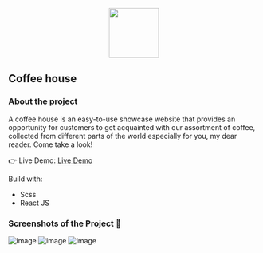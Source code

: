 
<!-- ![coffee-beans](https://github.com/Albedo-13/coffee-house/assets/42911311/e7aa9b13-8a39-40d1-9325-a1e8546d2c46) -->
<p align="center">
  <img src='https://github.com/Albedo-13/coffee-house/assets/42911311/e7aa9b13-8a39-40d1-9325-a1e8546d2c46' width="100" height="100" display="block" margin-left="50%" text-align="center" />
</p>

## Coffee house

### About the project
A coffee house is an easy-to-use showcase website that provides an opportunity for customers to get acquainted with our assortment of coffee, collected from different parts of the world especially for you, my dear reader. Come take a look!

👉 Live Demo: [Live Demo](https://coffee-house-albedo.netlify.app/)

Build with:
* Scss
* React JS

### Screenshots of the Project 📸
![image](https://github.com/Albedo-13/coffee-house/assets/42911311/a6d53c46-bd86-4769-9f54-fac3ebeca515)
![image](https://github.com/Albedo-13/coffee-house/assets/42911311/ef7e5e15-ee9a-4ee2-aa04-4b5e514fc588)
![image](https://github.com/Albedo-13/coffee-house/assets/42911311/8d09ee21-dc81-497b-9f5b-0d78da58fabd)
